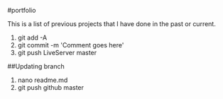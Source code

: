 #portfolio

This is a list of previous projects that I have done in the past or current. 

1. git add -A
2. git commit -m 'Comment goes here'
3. git push LiveServer master

##Updating branch

1. nano readme.md
2. git push github master
